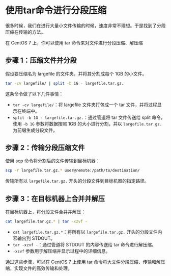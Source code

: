 # 使用tar命令进行分段压缩

很多时候，我们在进行大量小文件传输的时候，速度非常不理想。于是找到了分段压缩在传输的方法。

在 CentOS 7 上，你可以使用 tar 命令来对文件进行分段压缩、解压缩

## 步骤 1：压缩文件并分段

假设要压缩名为 largefile 的文件夹，并将其分割成每个 1GB 的小文件。

```bash
tar -cv largefile/ | split -b 1G - largefile.tar.gz.
```

这条命令做了以下几件事情：

- `tar -cv largefile/`：将 largefile 文件夹打包成一个 tar 文件，并将过程显示在终端中。
- `split -b 1G - largefile.tar.gz.`：通过管道将 tar 文件传送给 split 命令，使用 `-b 1G` 参数将数据按照 1GB 的大小进行分割，并以 `largefile.tar.gz.` 为前缀生成分段文件。

## 步骤 2：传输分段压缩文件

使用 scp 命令将分割后的文件传输到目标机器：

```bash
scp -r largefile.tar.gz.* user@remote:/path/to/destination/
```

传输所有以 `largefile.tar.gz.` 开头的分段文件到目标机器的指定路径。

## 步骤 3：在目标机器上合并并解压

在目标机器上，将分段文件合并并解压：

```bash
cat largefile.tar.gz.* | tar -xzvf -
```

- `cat largefile.tar.gz.*`：将所有以 `largefile.tar.gz.` 开头的分段文件内容输出到 STDOUT。
- `tar -xzvf -`：通过管道将 STDOUT 的内容传送给 tar 命令进行解压缩。
- `-xzvf` 参数用于解压缩并显示过程中的详细信息。

通过这些步骤，可以在 CentOS 7 上使用 tar 命令将大文件分段压缩、传输和解压缩，实现文件的高效传输和处理。